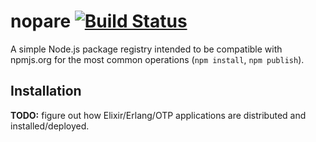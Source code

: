 # nopare [![Build Status](https://travis-ci.org/rmg/nopare.svg?branch=master)](https://travis-ci.org/rmg/nopare)

A simple Node.js package registry intended to be compatible with npmjs.org for
the most common operations (`npm install`, `npm publish`).

## Installation

**TODO:** figure out how Elixir/Erlang/OTP applications are distributed and
installed/deployed.
